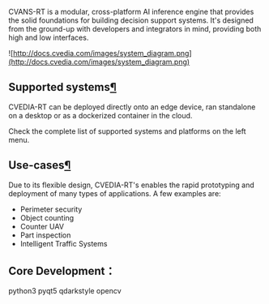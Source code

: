 CVANS-RT is a modular, cross-platform AI inference engine that provides the solid foundations for building decision support systems. It's designed from the ground-up with developers and integrators in mind, providing both high and low interfaces.

![http://docs.cvedia.com/images/system_diagram.png](http://docs.cvedia.com/images/system_diagram.png)

## Supported systems[¶](http://docs.cvedia.com/#supported-systems)

CVEDIA-RT can be deployed directly onto an edge device, ran standalone on a desktop or as a dockerized container in the cloud.

Check the complete list of supported systems and platforms on the left menu.

## Use-cases[¶](http://docs.cvedia.com/#use-cases)

Due to its flexible design, CVEDIA-RT's enables the rapid prototyping and deployment of many types of applications. A few examples are:

- Perimeter security
- Object counting
- Counter UAV
- Part inspection
- Intelligent Traffic Systems

## Core Development：
python3
pyqt5
qdarkstyle
opencv
